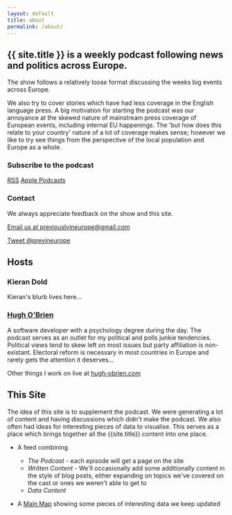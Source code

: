 ```yaml
---
layout: default
title: about
permalink: /about/
---
```

## **{{ site.title }} is a weekly podcast following news and politics across Europe.**

The show follows a relatively loose format discussing the weeks big events across Europe.

We also try to cover stories which have had less coverage in the English language press. A big motivation for starting the podcast was our annoyance at the skewed nature of mainstream press coverage of European events, including internal EU happenings. The 'but how does this relate to your country' nature of a lot of coverage makes sense; however we like to try see things from the perspective of the local population and Europe as a whole.

### **Subscribe to the podcast**

[RSS]()
[Apple Podcasts]()

### **Contact**

We always appreciate feedback on the show and this site.

[Email us at previouslyineurope@gmail.com](mailto:{{site.email}})

[Tweet @previneurope](http://twitter.com/{{site.twitter_username}})

## **Hosts**

### **Kieran Dold**

Kieran's blurb lives here...

### [**Hugh O'Brien**](twitter.com/fuzzymooples)
A software developer with a psychology degree during the day. The podcast serves as an outlet for my political and polls junkie tendencies. Political views tend to skew left on most issues but party affiliation is non-existant. Electoral reform is necessary in most countries in Europe and rarely gets the attention it deserves...

Other things I work on live at [hugh-obrien.com](http://hugh-obrien.com)

## **This Site**
The idea of this site is to supplement the podcast. We were generating a lot of content and having discussions which didn't make the podcast. We also often had ideas for interesting pieces of data to visualise. This serves as a place which brings together all the {{site.title}} content into one place.

- A feed combining
  - *The Podcast* - each episode will get a page on the site
  - *Written Content* - We'll occasionally add some additionally content in the style of blog posts, either expanding on topics we've covered on the cast or ones we weren't able to get to
  - *Data Content*

- A [Main Map](/main-map) showing some pieces of interesting data we keep updated
